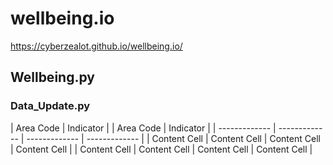 # wellbeing.io
https://cyberzealot.github.io/wellbeing.io/

## Wellbeing.py

### Data_Update.py

| Area Code  | Indicator | | Area Code  | Indicator |
| ------------- | ------------- | ------------- | ------------- | 
| Content Cell  | Content Cell  | Content Cell  | Content Cell  |
| Content Cell  | Content Cell  | Content Cell  | Content Cell  |
